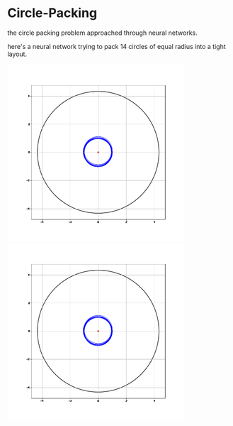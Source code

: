 # Circle-Packing
the circle packing problem approached through neural networks.


here's a neural network trying to pack 14 circles of equal radius into a tight layout.

<img src="https://github.com/akshaykiranjose/Circle-Packing/blob/master/figures/14_success.gif" width="400" height="400" /> <img src="https://github.com/akshaykiranjose/Circle-Packing/blob/master/figures/14_success.gif" width="400" height="400" />
